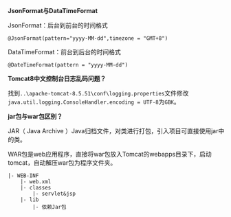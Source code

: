 **JsonFormat与DataTimeFormat**

JsonFormat：后台到前台的时间格式

```
@JsonFormat(pattern="yyyy-MM-dd",timezone = "GMT+8")
```

DataTimeFormat：前台到后台的时间格式

```
@DateTimeFormat(pattern = "yyyy-MM-dd")
```

**Tomcat8中文控制台日志乱码问题？**

找到`..\apache-tomcat-8.5.51\conf\logging.properties`文件修改`java.util.logging.ConsoleHandler.encoding = UTF-8`为`GBK`。

**jar包与war包区别？**

JAR（ Java Archive ）Java归档文件，对类进行打包，引入项目可直接使用jar中的类。

WAR包是web应用程序，直接将war包放入Tomcat的webapps目录下，启动tomcat，自动解压war包为程序文件夹。

```
|- WEB-INF
    |- web.xml
    |- classes
        |- servlet&jsp
    |- lib
        |- 依赖Jar包
```